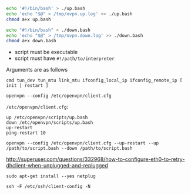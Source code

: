 ```bash
echo '#!/bin/bash' > ./up.bash
echo 'echo "$@" > /tmp/ovpn.up.log' >> ./up.bash
chmod a+x up.bash

echo "#!/bin/bash" > ./down.bash
echo 'echo "$@" > /tmp/ovpn.down.log' >> ./down.bash
chmod a+x down.bash
```

* script must be executable
* script must have `#!/path/to/interpreter`

Arguments are as follows

```
cmd tun_dev tun_mtu link_mtu ifconfig_local_ip ifconfig_remote_ip [ init | restart ]
```

`openvpn --config /etc/openvpn/client.cfg`

`/etc/openvpn/client.cfg`:
```
up /etc/openvpn/scripts/up.bash
down /etc/openvpn/scripts/up.bash
up-restart
ping-restart 10
```

`openvpn --config /etc/openvpn/client.cfg --up-restart --up /path/to/script.bash --down /path/to/script.bash`

<http://superuser.com/questions/332968/how-to-configure-eth0-to-retry-dhclient-when-unplugged-and-replugged>

```
sudo apt-get install --yes netplug
```

```
ssh -F /etc/ssh/client-config -N
```

